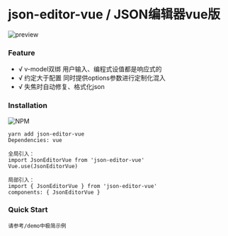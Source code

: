 # json-editor-vue / JSON编辑器vue版

![preview](./preview.png)

### Feature

- √ v-model双绑 用户输入、编程式设值都是响应式的
- √ 约定大于配置 同时提供options参数进行定制化混入
- √ 失焦时自动修复、格式化json

### Installation
![NPM](https://nodei.co/npm/json-editor-vue.png)
```
yarn add json-editor-vue
Dependencies: vue

全局引入：
import JsonEditorVue from 'json-editor-vue'
Vue.use(JsonEditorVue)

局部引入：
import { JsonEditorVue } from 'json-editor-vue'
components: { JsonEditorVue }
```


### Quick Start
```
请参考/demo中极简示例
```
